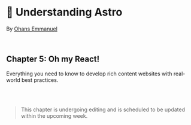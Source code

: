 # 🚀 Understanding Astro

By [Ohans Emmanuel](https://www.ohansemmanuel.com/)

<br />

## Chapter 5: Oh my React!

Everything you need to know to develop rich content websites with real-world best practices.

<br />
<br />

> This chapter is undergoing editing and is scheduled to be updated within the upcoming week.

